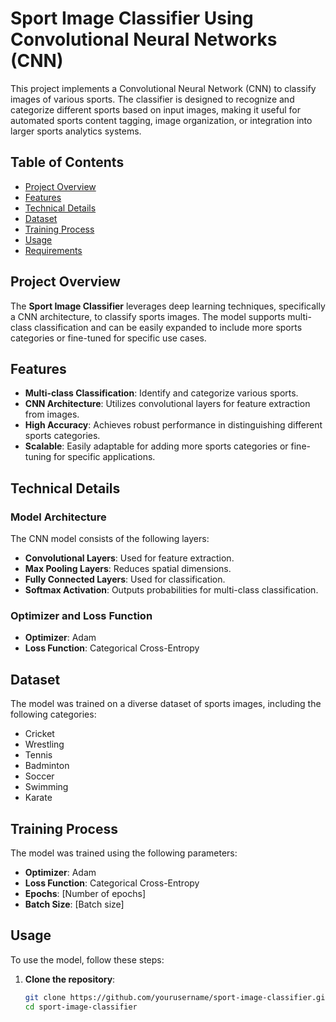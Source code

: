 # Sport Image Classifier Using Convolutional Neural Networks (CNN)

This project implements a Convolutional Neural Network (CNN) to classify images of various sports. The classifier is designed to recognize and categorize different sports based on input images, making it useful for automated sports content tagging, image organization, or integration into larger sports analytics systems.

## Table of Contents

- [Project Overview](#project-overview)
- [Features](#features)
- [Technical Details](#technical-details)
- [Dataset](#dataset)
- [Training Process](#training-process)
- [Usage](#usage)
- [Requirements](#requirements)

## Project Overview

The **Sport Image Classifier** leverages deep learning techniques, specifically a CNN architecture, to classify sports images. The model supports multi-class classification and can be easily expanded to include more sports categories or fine-tuned for specific use cases.

## Features

- **Multi-class Classification**: Identify and categorize various sports.
- **CNN Architecture**: Utilizes convolutional layers for feature extraction from images.
- **High Accuracy**: Achieves robust performance in distinguishing different sports categories.
- **Scalable**: Easily adaptable for adding more sports categories or fine-tuning for specific applications.

## Technical Details

### Model Architecture

The CNN model consists of the following layers:

- **Convolutional Layers**: Used for feature extraction.
- **Max Pooling Layers**: Reduces spatial dimensions.
- **Fully Connected Layers**: Used for classification.
- **Softmax Activation**: Outputs probabilities for multi-class classification.

### Optimizer and Loss Function

- **Optimizer**: Adam
- **Loss Function**: Categorical Cross-Entropy

## Dataset

The model was trained on a diverse dataset of sports images, including the following categories:

- Cricket
- Wrestling
- Tennis
- Badminton
- Soccer
- Swimming
- Karate

## Training Process

The model was trained using the following parameters:

- **Optimizer**: Adam
- **Loss Function**: Categorical Cross-Entropy
- **Epochs**: [Number of epochs]
- **Batch Size**: [Batch size]

## Usage

To use the model, follow these steps:

1. **Clone the repository**:

   ```bash
   git clone https://github.com/yourusername/sport-image-classifier.git
   cd sport-image-classifier
